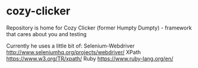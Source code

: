 # cozy-clicker
Repository is home for Cozy Clicker (former Humpty Dumpty) - framework that cares about you and testing

Currently he uses a little bit of:
Selenium-Webdriver http://www.seleniumhq.org/projects/webdriver/
XPath https://www.w3.org/TR/xpath/
Ruby https://www.ruby-lang.org/en/


